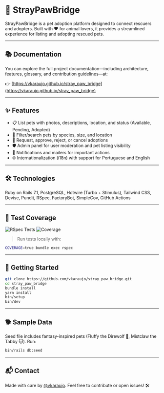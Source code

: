# 🐾 StrayPawBridge

StrayPawBridge is a pet adoption platform designed to connect rescuers and adopters. Built with ❤️ for animal lovers, it provides a streamlined experience for listing and adopting rescued pets.

---

## 📚 Documentation

You can explore the full project documentation—including architecture, features, glossary, and contribution guidelines—at:

👉 [https://vkaraujo.github.io/stray_paw_bridge](https://vkaraujo.github.io/stray_paw_bridge)

---

## ✨ Features

- 📋 List pets with photos, descriptions, location, and status (Available, Pending, Adopted)
- 🐶 Filter/search pets by species, size, and location
- 📨 Request, approve, reject, or cancel adoptions
- 🛡 Admin panel for user moderation and pet listing visibility
- 🔔 Notifications and mailers for important actions
- 🌐 Internationalization (i18n) with support for Portuguese and English

---

## 🛠 Technologies

Ruby on Rails 7.1, PostgreSQL, Hotwire (Turbo + Stimulus), Tailwind CSS, Devise, Pundit, RSpec, FactoryBot, SimpleCov, GitHub Actions

---

## 🧪 Test Coverage

![RSpec Tests](https://github.com/vkaraujo/stray_paw_bridge/actions/workflows/ci.yml/badge.svg)
![Coverage](https://img.shields.io/badge/Coverage-92%25-brightgreen)

> Run tests locally with:
```bash
COVERAGE=true bundle exec rspec
```

---

## 🚀 Getting Started

```bash
git clone https://github.com/vkaraujo/stray_paw_bridge.git
cd stray_paw_bridge
bundle install
yarn install
bin/setup
bin/dev
```

---

## 🐕 Sample Data

Seed file includes fantasy-inspired pets (Fluffy the Direwolf 🐺, Mistclaw the Tabby 🐱). Run:

```bash
bin/rails db:seed
```

---

## 📬 Contact

Made with care by [@vkaraujo](https://github.com/vkaraujo). Feel free to contribute or open issues! 🛠
